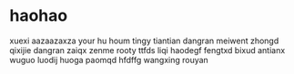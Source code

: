 # haohao
xuexi
aazaazaxza
your hu houm
tingy
tiantian
dangran
meiwent
zhongd
qixijie
dangran
zaiqx
zenme
rooty
ttfds
liqi
haodegf
fengtxd
bixud
antianx
wuguo
luodij
huoga
paomqd
hfdffg
wangxing
rouyan
